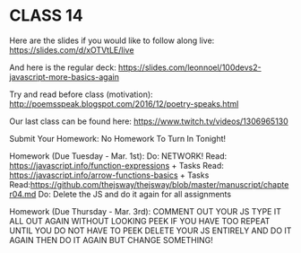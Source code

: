 # CLASS 14

Here are the slides if you would like to follow along live: https://slides.com/d/xOTVtLE/live

And here is the regular deck: https://slides.com/leonnoel/100devs2-javascript-more-basics-again
 
Try and read before class (motivation): http://poemsspeak.blogspot.com/2016/12/poetry-speaks.html
 
Our last class can be found here: https://www.twitch.tv/videos/1306965130

Submit Your Homework:
No Homework To Turn In Tonight!

Homework (Due Tuesday - Mar. 1st):
Do: NETWORK!
Read: https://javascript.info/function-expressions + Tasks
Read: https://javascript.info/arrow-functions-basics + Tasks
Read:https://github.com/thejsway/thejsway/blob/master/manuscript/chapter04.md
Do: Delete the JS and do it again for all assignments

Homework (Due Thursday - Mar. 3rd):
COMMENT OUT YOUR JS
TYPE IT ALL OUT AGAIN WITHOUT LOOKING
PEEK IF YOU HAVE TOO
REPEAT UNTIL YOU DO NOT HAVE TO PEEK
DELETE YOUR JS ENTIRELY
AND DO IT AGAIN
THEN DO IT AGAIN BUT CHANGE SOMETHING!
